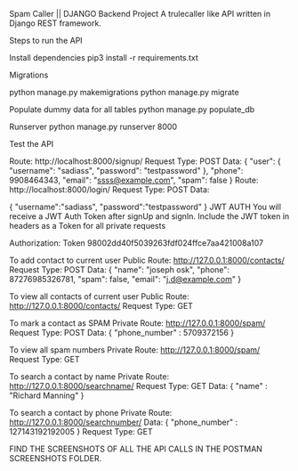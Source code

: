 Spam Caller || DJANGO Backend Project A trulecaller like API written in Django REST framework.

Steps to run the API

Install dependencies pip3 install -r requirements.txt

Migrations

python manage.py makemigrations python manage.py migrate

Populate dummy data for all tables python manage.py populate_db

Runserver python manage.py runserver 8000

Test the API

Route: http://localhost:8000/signup/ Request Type: POST Data: { "user": { "username": "sadiass", "password": "testpassword" }, "phone": 9908464343, "email": "ssss@example.com", "spam": false } Route: http://localhost:8000/login/ Request Type: POST Data:

{
    "username":"sadiass",
    "password":"testpassword"
}
JWT AUTH You will receive a JWT Auth Token after signUp and signIn. Include the JWT token in headers as a Token for all private requests

Authorization: Token 98002dd40f5039263fdf024ffce7aa421008a107

To add contact to current user Public Route: http://127.0.0.1:8000/contacts/ Request Type: POST Data: { "name": "joseph osk", "phone": 87276985326781, "spam": false, "email": "j.d@example.com" }

To view all contacts of current user Public Route: http://127.0.0.1:8000/contacts/ Request Type: GET

To mark a contact as SPAM Private Route: http://127.0.0.1:8000/spam/ Request Type: POST Data: { "phone_number" : 5709372156 }

To view all spam numbers Private Route: http://127.0.0.1:8000/spam/ Request Type: GET

To search a contact by name Private Route: http://127.0.0.1:8000/searchname/ Request Type: GET Data: { "name" : "Richard Manning" }

To search a contact by phone Private Route: http://127.0.0.1:8000/searchnumber/ Data: { "phone_number" : 127143192192005 } Request Type: GET

FIND THE SCREENSHOTS OF ALL THE API CALLS IN THE POSTMAN SCREENSHOTS FOLDER.
